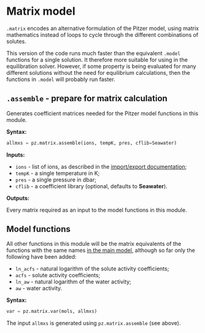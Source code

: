 # Matrix model

`.matrix` encodes an alternative formulation of the Pitzer model, using matrix mathematics instead of loops to cycle through the different combinations of solutes.

This version of the code runs much faster than the equivalent `.model` functions for a single solution. It therefore more suitable for using in the equilibration solver. However, if some property is being evaluated for many different solutions without the need for equilibrium calculations, then the functions in `.model` will probably run faster.

## `.assemble` - prepare for matrix calculation

Generates coefficient matrices needed for the Pitzer model functions in this module.

**Syntax:**

```python
allmxs = pz.matrix.assemble(ions, tempK, pres, cflib=Seawater)
```

**Inputs:**

  * `ions` - list of ions, as described in the [import/export documentation](../io/#getmols-import-csv-dataset);
  * `tempK` - a single temperature in K;
  * `pres` - a single pressure in dbar;
  * `cflib` - a coefficient library (optional, defaults to **Seawater**).

**Outputs:**

Every matrix required as an input to the model functions in this module.

## Model functions

All other functions in this module will be the matrix equivalents of the functions with the same names [in the main model](../model), although so far only the following have been added:

  * `ln_acfs` - natural logarithm of the solute activity coefficients;
  * `acfs` - solute activity coefficients;
  * `ln_aw` - natural logarithm of the water activity;
  * `aw` - water activity.

**Syntax:**

```python
var = pz.matrix.var(mols, allmxs)
```

The input `allmxs` is generated using `pz.matrix.assemble` (see above).
